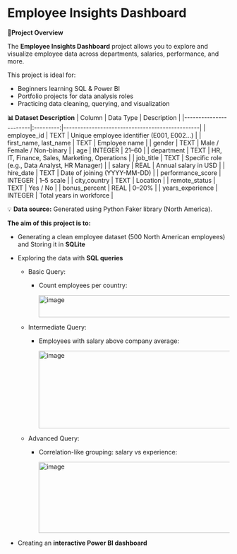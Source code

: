 # **Employee Insights Dashboard**

**📌Project Overview**

The **Employee Insights Dashboard** project allows you to explore and visualize employee data across departments, salaries, performance, and more.  

This project is ideal for:

- Beginners learning SQL & Power BI  
- Portfolio projects for data analysis roles  
- Practicing data cleaning, querying, and visualization

**📊 Dataset Description**
| Column                | Data Type | Description                                    |
|-----------------------|:---------:|------------------------------------------------|
| employee_id           |    TEXT   | Unique employee identifier (E001, E002…)       |
| first_name, last_name |    TEXT   | Employee name                                  |
| gender                |    TEXT   | Male / Female / Non-binary                     |
| age                   |  INTEGER  | 21–60                                          |
| department            |    TEXT   | HR, IT, Finance, Sales, Marketing, Operations  |
| job_title             |    TEXT   | Specific role (e.g., Data Analyst, HR Manager) |
| salary                |    REAL   | Annual salary in USD                           |
| hire_date             |    TEXT   | Date of joining (YYYY-MM-DD)                   |
| performance_score     |  INTEGER  | 1–5 scale                                      |
| city,country          |    TEXT   | Location                                       |
| remote_status         |    TEXT   | Yes / No                                       |
| bonus_percent         |    REAL   | 0–20%                                          |
| years_experience      |  INTEGER  | Total years in workforce                       |


💡 **Data source:** Generated using Python Faker library (North America).

**The aim of this project is to:**

- Generating a clean employee dataset (500 North American employees) and Storing it in **SQLite**
- Exploring the data with **SQL queries**
  - Basic Query:
    - Count employees per country:
      
      <img width="705" height="50" alt="image" src="https://github.com/user-attachments/assets/d67926b7-a371-4fbb-9a83-af0ec30d9ee7" />
      
  - Intermediate Query:
    -  Employees with salary above company average:
       
       <img width="1153" height="176" alt="image" src="https://github.com/user-attachments/assets/99623e6b-43da-48ac-afa4-18418b55b3c3" />

  - Advanced Query:
    - Correlation-like grouping: salary vs experience:

      <img width="1193" height="161" alt="image" src="https://github.com/user-attachments/assets/ef87e303-f2bd-46c7-bad7-333fa8184761" />

- Creating an **interactive Power BI dashboard**
